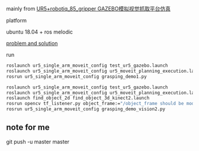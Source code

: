 mainly from [UR5+robotiq_85_gripper GAZEBO模拟视觉抓取平台仿真](https://blog.csdn.net/harrycomeon/article/details/107073020)

platform

ubuntu 18.04 + ros melodic

[problem and solution](https://blog.csdn.net/m0_47989004/article/details/118520102?spm=1001.2014.3001.5502)

run

```bash
roslaunch ur5_single_arm_moveit_config test_ur5_gazebo.launch
roslaunch ur5_single_arm_moveit_config ur5_moveit_planning_execution.launch
rosrun ur5_single_arm_moveit_config grasping_demo1.py
```

```bash
roslaunch ur5_single_arm_moveit_config test_ur5_gazebo.launch
roslaunch ur5_single_arm_moveit_config ur5_moveit_planning_execution.launch
roslaunch find_object_2d find_object_3d_kinect2.launch
rosrun opencv tf_listener.py object_frame:="/object_frame should be modified"
rosrun ur5_single_arm_moveit_config grasping_demo_vision2.py
```

## note for me

git push -u master master

